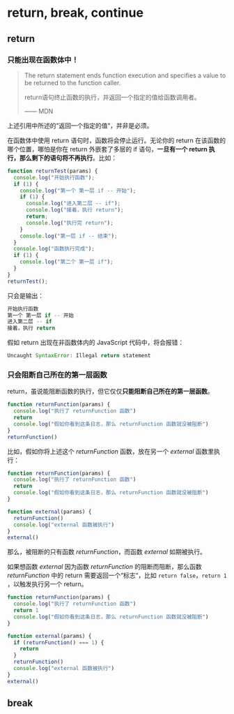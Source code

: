 # return, break, continue

## return

### 只能出现在函数体中！

> The return statement ends function execution and specifies a value to be returned to the function caller.
>
> return语句终止函数的执行，并返回一个指定的值给函数调用者。
>
> —— MDN

上述引用中所述的“返回一个指定的值“，并非是必须。

在函数体中使用 return 语句时，函数将会停止运行。无论你的 return 在该函数的哪个位置，哪怕是你在 return 外嵌套了多层的 if 语句，**一旦有一个 return 执行，那么剩下的语句将不再执行**。比如：

```javascript
function returnTest(params) {
  console.log("开始执行函数");
  if (1) {
    console.log("第一个 第一层 if -- 开始");
    if (1) {
      console.log("进入第二层 -- if");
      console.log("接着，执行 return");
      return;
      console.log("执行完 return");
    }
    console.log("第一层 if -- 结束");
  }
  console.log("函数执行完成");
  if (1) {
    console.log("第二个 第一层 if");
  }
}
returnTest();
```

只会是输出：

```javascript
开始执行函数 
第一个 第一层 if -- 开始 
进入第二层 -- if 
接着，执行 return 
```

假如 return 出现在非函数体内的 JavaScript 代码中，将会报错：

```javascript
Uncaught SyntaxError: Illegal return statement
```

### 只会阻断自己所在的第一层函数

return，虽说能阻断函数的执行，但它仅仅**只能阻断自己所在的第一层函数**。

```javascript
function returnFunction(params) {
  console.log("执行了 returnFunction 函数")
  return
  console.log("假如你看到这条日志，那么 returnFunction 函数就没被阻断")
}
returnFunction()
```

比如，假如你将上述这个 _returnFunction_ 函数，放在另一个 _external_ 函数里执行：

```javascript
function returnFunction(params) {
  console.log("执行了 returnFunction 函数")
  return
  console.log("假如你看到这条日志，那么 returnFunction 函数就没被阻断")
}

function external(params) {
  returnFunction()
  console.log("external 函数被执行")
}
external()
```

那么，被阻断的只有函数 _returnFunction_，而函数 _external_ 如期被执行。

如果想函数 _external_ 因为函数 _returnFunction_ 的阻断而阻断，那么函数 _returnFunction_ 中的 return 需要返回一个“标志“，比如 `return false`，`return 1` ，以触发执行另一个 return。

```javascript
function returnFunction(params) {
  console.log("执行了 returnFunction 函数")
  return 1
  console.log("假如你看到这条日志，那么 returnFunction 函数就没被阻断")
}

function external(params) {
  if (returnFunction() === 1) {
    return
  }
  returnFunction()
  console.log("external 函数被执行")
}
external()
```

## break





